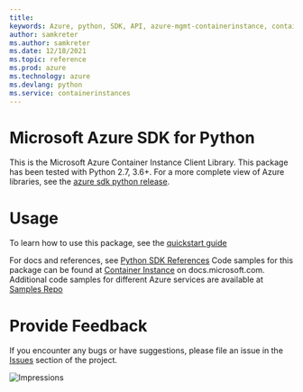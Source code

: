 ```yaml
---
title: 
keywords: Azure, python, SDK, API, azure-mgmt-containerinstance, containerinstances
author: samkreter
ms.author: samkreter
ms.date: 12/18/2021
ms.topic: reference
ms.prod: azure
ms.technology: azure
ms.devlang: python
ms.service: containerinstances
---
```

# Microsoft Azure SDK for Python

This is the Microsoft Azure Container Instance Client Library.
This package has been tested with Python 2.7, 3.6+.
For a more complete view of Azure libraries, see the [azure sdk python release](https://aka.ms/azsdk/python/all).


# Usage


To learn how to use this package, see the [quickstart guide](https://aka.ms/azsdk/python/mgmt)


 
For docs and references, see [Python SDK References](https://docs.microsoft.com/python/api/overview/azure/containerinstance)
Code samples for this package can be found at [Container Instance](https://docs.microsoft.com/samples/browse/?languages=python&term=Getting%20started%20-%20Managing&terms=Getting%20started%20-%20Managing) on docs.microsoft.com.
Additional code samples for different Azure services are available at [Samples Repo](https://aka.ms/azsdk/python/mgmt/samples)


# Provide Feedback

If you encounter any bugs or have suggestions, please file an issue in the
[Issues](https://github.com/Azure/azure-sdk-for-python/issues)
section of the project. 


![Impressions](https://azure-sdk-impressions.azurewebsites.net/api/impressions/azure-sdk-for-python%2Fazure-mgmt-containerinstance%2FREADME.png)

